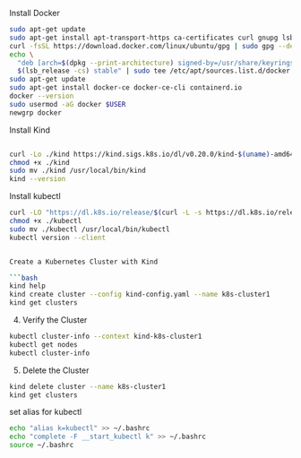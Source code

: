 Install Docker

```bash
sudo apt-get update
sudo apt-get install apt-transport-https ca-certificates curl gnupg lsb-release
curl -fsSL https://download.docker.com/linux/ubuntu/gpg | sudo gpg --dearmor -o /usr/share/keyrings/docker-archive-keyring.gpg
echo \
  "deb [arch=$(dpkg --print-architecture) signed-by=/usr/share/keyrings/docker-archive-keyring.gpg] https://download.docker.com/linux/ubuntu \
  $(lsb_release -cs) stable" | sudo tee /etc/apt/sources.list.d/docker.list > /dev/null
sudo apt-get update
sudo apt-get install docker-ce docker-ce-cli containerd.io
docker --version
sudo usermod -aG docker $USER
newgrp docker

```

Install Kind

```bash

curl -Lo ./kind https://kind.sigs.k8s.io/dl/v0.20.0/kind-$(uname)-amd64
chmod +x ./kind
sudo mv ./kind /usr/local/bin/kind
kind --version

```

Install kubectl

````bash
curl -LO "https://dl.k8s.io/release/$(curl -L -s https://dl.k8s.io/release/stable.txt)/bin/$(uname | tr '[:upper:]' '[:lower:]')/amd64/kubectl"
chmod +x ./kubectl
sudo mv ./kubectl /usr/local/bin/kubectl
kubectl version --client


Create a Kubernetes Cluster with Kind

```bash
kind help
kind create cluster --config kind-config.yaml --name k8s-cluster1
kind get clusters


````

4. Verify the Cluster

```bash
kubectl cluster-info --context kind-k8s-cluster1
kubectl get nodes
kubectl cluster-info
```

5. Delete the Cluster

```bash
kind delete cluster --name k8s-cluster1
kind get clusters
```

set alias for kubectl

```bash
echo "alias k=kubectl" >> ~/.bashrc
echo "complete -F __start_kubectl k" >> ~/.bashrc
source ~/.bashrc
```
